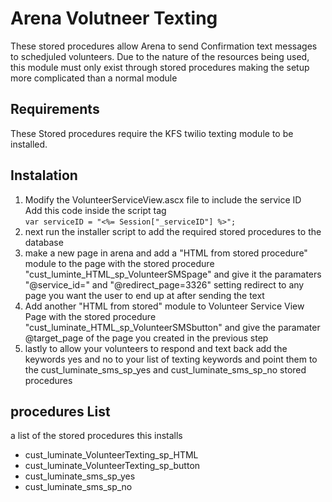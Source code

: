 <h1>Arena Volutneer Texting</h1>
<p>These stored procedures allow Arena to send Confirmation text messages to schedjuled volunteers.
Due to the nature of the resources being used, this module must only exist through stored procedures making the setup more complicated than a normal module
</p>
<h2>Requirements</h2>
<p>These Stored procedures require the KFS twilio texting module to be installed.</p>
<h2>Instalation</h2>
<ol>
<li>Modify the VolunteerServiceView.ascx file to include the service ID <br> Add this code inside the script tag <br> <code>var serviceID = "<%= Session["_serviceID"] %>";</code></li>
<li>next run the installer script to add the required stored procedures to the database</li>
<li>make a new page in arena and add a "HTML from stored procedure" module to the page with the stored procedure "cust_luminte_HTML_sp_VolunteerSMSpage" and give it the paramaters "@service_id=" and "@redirect_page=3326" setting redirect to any page you want the user to end up at after sending the text</li>
<li>Add another "HTML from stored" module to Volunteer Service View Page with the stored procedure "cust_luminate_HTML_sp_VolunteerSMSbutton" and give the paramater @target_page of the page you created in the previous step</li>
<li>lastly to allow your volunteers to respond and text back add the keywords yes and no to your list of texting keywords and point them to the cust_luminate_sms_sp_yes and cust_luminate_sms_sp_no stored procedures</li>
</ol>
<h2>procedures List</h2>
<p>a list of the stored procedures this installs</p>
<ul>
<li>cust_luminate_VolunteerTexting_sp_HTML</li>
<li>cust_luminate_VolunteerTexting_sp_button</li>
<li>cust_luminate_sms_sp_yes</li>
<li>cust_luminate_sms_sp_no</li>
</ul>
